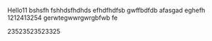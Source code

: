 Hello11
bshsfh
fshhdsfhdhds
efhdfhdfsb
gwffbdfdb
afasgad
eghefh
1212413254
gerwtegwwrgwrgbfwb fe

23523523523325